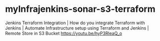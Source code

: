 # myInfrajenkins-sonar-s3-terraform
Jenkins Terraform Integration | How do you integrate Terraform with Jenkins | Automate Infrastructure setup using Terraform and Jenkins | Remote Store in S3 Bucket
https://youtu.be/hyP3RleaQ_o

